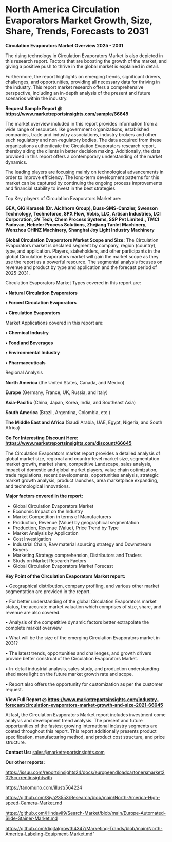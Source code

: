 # North America Circulation Evaporators Market Growth, Size, Share, Trends, Forecasts to 2031

<Strong> Circulation Evaporators Market Overview 2025 - 2031</strong>

The rising technology in Circulation Evaporators Market is also depicted in this research report. Factors that are boosting the growth of the market, and giving a positive push to thrive in the global market is explained in detail.

Furthermore, the report highlights on emerging trends, significant drivers, challenges, and opportunities, providing all necessary data for thriving in the industry. This report market research offers a comprehensive perspective, including an in-depth analysis of the present and future scenarios within the industry.

<strong>Request Sample Report @ <a href=https://www.marketreportsinsights.com/sample/66645>https://www.marketreportsinsights.com/sample/66645</a></strong>

The market overview included in this report provides information from a wide range of resources like government organizations, established companies, trade and industry associations, industry brokers and other such regulatory and non-regulatory bodies. The data acquired from these organizations authenticate the Circulation Evaporators research report, thereby aiding the clients in better decision making. Additionally, the data provided in this report offers a contemporary understanding of the market dynamics.

The leading players are focusing mainly on technological advancements in order to improve efficiency. The long-term development patterns for this market can be captured by continuing the ongoing process improvements and financial stability to invest in the best strategies.

Top Key players of Circulation Evaporators Market are:

<strong>GEA, GIG Karasek (Dr. Aichhorn Group), Buss-SMS-Canzler, Swenson Technology, Technoforce, SPX Flow, Vobis, LLC, Artisan Industries, LCI Corporation, 3V Tech, Chem Process Systems, SSP Pvt Limited., TMCI Padovan, Hebeler Process Solutions, Zhejiang Tanlet Machinery, Wenzhou CHINZ Machinery, Shanghai Joy Light Industry Machinery</strong>

<strong><b>Global Circulation Evaporators Market Scope and Size:</b></strong>
The Circulation Evaporators market is declared segment by company, region (country), type, and application. Players, stakeholders, and other participants in the global Circulation Evaporators market will gain the market scope as they use the report as a powerful resource. The segmental analysis focuses on revenue and product by type and application and the forecast period of 2025-2031.

Circulation Evaporators Market Types covered in this report are:

<strong>• Natural Circulation Evaporators

• Forced Circulation Evaporators

• Circulation Evaporators</strong>

Market Applications covered in this report are:

<strong>• Chemical Industry

• Food and Beverages

• Environmental Industry

• Pharmaceuticals</strong> 

Regional Analysis

<strong>North America</strong> (the United States, Canada, and Mexico)

<strong>Europe</strong> (Germany, France, UK, Russia, and Italy)

<strong>Asia-Pacific</strong> (China, Japan, Korea, India, and Southeast Asia)

<strong>South America</strong> (Brazil, Argentina, Colombia, etc.)

<strong>The Middle East and Africa</strong> (Saudi Arabia, UAE, Egypt, Nigeria, and South Africa)

<strong>Go For Interesting Discount Here: <a href=https://www.marketreportsinsights.com/discount/66645>https://www.marketreportsinsights.com/discount/66645</a></strong>

The Circulation Evaporators market report provides a detailed analysis of global market size, regional and country-level market size, segmentation market growth, market share, competitive Landscape, sales analysis, impact of domestic and global market players, value chain optimization, trade regulations, recent developments, opportunities analysis, strategic market growth analysis, product launches, area marketplace expanding, and technological innovations.

<strong><b>Major factors covered in the report:</b></strong>
<ul>
  <li>Global Circulation Evaporators Market </li>
  <li>Economic Impact on the Industry</li>
  <li>Market Competition in terms of Manufacturers</li>
  <li>Production, Revenue (Value) by geographical segmentation</li>
  <li>Production, Revenue (Value), Price Trend by Type</li>
  <li>Market Analysis by Application</li>
  <li>Cost Investigation</li>
  <li>Industrial Chain, Raw material sourcing strategy and Downstream Buyers</li>
  <li>Marketing Strategy comprehension, Distributors and Traders</li>
  <li>Study on Market Research Factors</li>
  <li>Global Circulation Evaporators Market Forecast</li>
</ul>

<strong><b>Key Point of the Circulation Evaporators Market report:</b></strong>

• Geographical distribution, company profiling, and various other market segmentation are provided in the report.

• For better understanding of the global Circulation Evaporators market status, the accurate market valuation which comprises of size, share, and revenue are also covered.

• Analysis of the competitive dynamic factors better extrapolate the complete market overview

• What will be the size of the emerging Circulation Evaporators market in 2031?

• The latest trends, opportunities and challenges, and growth drivers provide better construal of the Circulation Evaporators Market.

• In-detail industrial analysis, sales study, and production understanding shed more light on the future market growth rate and scope.

• Report also offers the opportunity for customization as per the customer request.

<strong><b>View Full Report @ <a href=https://www.marketreportsinsights.com/industry-forecast/circulation-evaporators-market-growth-and-size-2021-66645>https://www.marketreportsinsights.com/industry-forecast/circulation-evaporators-market-growth-and-size-2021-66645</a></b></strong>


At last, the Circulation Evaporators Market report includes investment come analysis and development trend analysis. The present and future opportunities of the fastest growing international industry segments are coated throughout this report. This report additionally presents product specification, manufacturing method, and product cost structure, and price structure.

<strong>Contact Us:</strong>
sales@marketreportsinsights.com

<strong>Our other reports:</strong>

<a href=https://issuu.com/reportsinsights24/docs/europeendloadcartonersmarket2025currentinsightwith>https://issuu.com/reportsinsights24/docs/europeendloadcartonersmarket2025currentinsightwith</a>

<a href=https://tanomuno.com/illust/564224>https://tanomuno.com/illust/564224</a>

<a href=https://github.com/Siya23553/Research/blob/main/North-America-High-speed-Camera-Market.md>https://github.com/Siya23553/Research/blob/main/North-America-High-speed-Camera-Market.md</a>

<a href=https://github.com/Hindavii9/Search-Market/blob/main/Europe-Automated-Slide-Stainer-Market.md>https://github.com/Hindavii9/Search-Market/blob/main/Europe-Automated-Slide-Stainer-Market.md</a>

<a href=https://github.com/digitalgrowth4347/Marketing-Trands/blob/main/North-America-Labeling-Equipment-Market.md>https://github.com/digitalgrowth4347/Marketing-Trands/blob/main/North-America-Labeling-Equipment-Market.md</a>"
